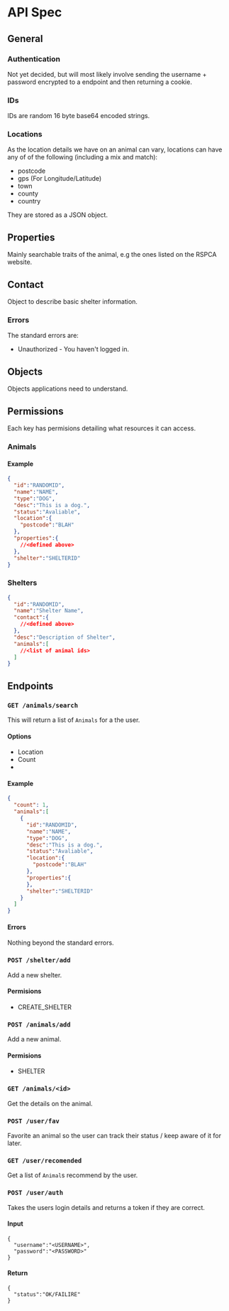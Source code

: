 # API Spec

## General

### Authentication

Not yet decided, but will most likely involve sending the username + password encrypted to a endpoint and then returning a cookie.

### IDs

IDs are random 16 byte base64 encoded strings.

### Locations

As the location details we have on an animal can vary, locations can have any of of the following (including a mix and match):
* postcode
* gps (For Longitude/Latitude)
* town
* county
* country

They are stored as a JSON object.

## Properties

Mainly searchable traits of the animal, e.g the ones listed on the RSPCA website.

## Contact

Object to describe basic shelter information.

### Errors

The standard errors are:
* Unauthorized - You haven't logged in.

## Objects

Objects applications need to understand.

## Permissions

Each key has permisions detailing what resources it can access.

### Animals

#### Example

```json
{
  "id":"RANDOMID",
  "name":"NAME",
  "type":"DOG",
  "desc":"This is a dog.",
  "status":"Avaliable",
  "location":{
    "postcode":"BLAH"
  },
  "properties":{
    //<defined above>
  },
  "shelter":"SHELTERID"
}
```

### Shelters

```json
{
  "id":"RANDOMID",
  "name":"Shelter Name",
  "contact":{
    //<defined above>
  },
  "desc":"Description of Shelter",
  "animals":[
    //<list of animal ids>
  ]
}
```

## Endpoints

### `GET /animals/search`

This will return a list of `Animals` for a the user.

#### Options

* Location
* Count
* 

#### Example

```json
{
  "count": 1,
  "animals":[
    {
      "id":"RANDOMID",
      "name":"NAME",
      "type":"DOG",
      "desc":"This is a dog.",
      "status":"Avaliable",
      "location":{
        "postcode":"BLAH"
      },
      "properties":{    
      },
      "shelter":"SHELTERID"
    }
  ]
}
```

#### Errors

Nothing beyond the standard errors.

### `POST /shelter/add`

Add a new shelter.

#### Permisions

* CREATE_SHELTER

### `POST /animals/add`

Add a new animal.

#### Permisions

* SHELTER

### `GET /animals/<id>`

Get the details on the animal.

### `POST /user/fav`

Favorite an animal so the user can track their status / keep aware of it for later.

### `GET /user/recomended`

Get a list of `Animal`s recommend by the user.

### `POST /user/auth`

Takes the users login details and returns a token if they are correct.

#### Input

```
{
  "username":"<USERNAME>",
  "password":"<PASSWORD>"
}
```

#### Return
```
{
  "status":"OK/FAILIRE"
}
```
